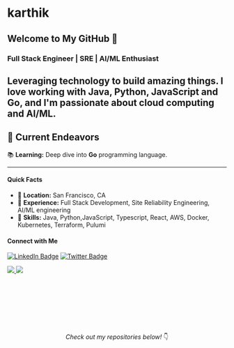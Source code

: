 # karthik

## Welcome to My GitHub 👋

### Full Stack Engineer | SRE | AI/ML Enthusiast

Leveraging technology to build amazing things. I love working with Java, Python, JavaScript and Go, and I'm passionate about cloud computing and AI/ML.
----

## 🚀 **Current Endeavors**
📚 **Learning:** Deep dive into **Go** programming language.


---

#### Quick Facts
- 📍 **Location:** San Francisco, CA
- 💼 **Experience:** Full Stack Development, Site Reliability Engineering, AI/ML engineering
- 🚀 **Skills:** Java, Python,JavaScript, Typescript, React, AWS, Docker, Kubernetes, Terraform, Pulumi

#### Connect with Me
[![LinkedIn Badge](https://img.shields.io/badge/-LinkedIn-blue?style=flat-square&logo=LinkedIn&logoColor=white&link=https://www.linkedin.com/in/krthikeyanvelusamy/)](https://www.linkedin.com/in/krthikeyanvelusamy/)
[![Twitter Badge](https://img.shields.io/badge/-Twitter-1DA1F2?style=flat-square&logo=Twitter&logoColor=white&link=https://twitter.com/vekacs)](https://twitter.com/vekacs)




<a href="https://github.com/karthikeyanvelusamy">
   <picture>
      <source
         srcset="https://github-readme-stats.vercel.app/api?username=karthikeyanvelusamy&rank_icon=github&show_icons=true&layout=compact&theme=light"
         media="(prefers-color-scheme: light)"
         />
      <source
         srcset="https://github-readme-stats.vercel.app/api?username=karthikeyanvelusamy&rank_icon=github&show_icons=true&layout=compact"
         media="(prefers-color-scheme: light), (prefers-color-scheme: no-preference)"
         />
      <img src="https://github-readme-stats.vercel.app/api?username=karthikeyanvelusamy&rank_icon=github&show_icons=true" />
   </picture>
</a>

<a href="https://github.com/karthikeyanvelusamy">
   <picture>
      <source
         srcset="https://github-readme-stats.vercel.app/api/top-langs/?username=karthikeyanvelusamy&layout=donut-vertical&theme=noctis_minimus&ring_color=#2FED80"
         media="(prefers-color-scheme: light)"
         />
      <source
         srcset="https://github-readme-stats.vercel.app/api/top-langs/?username=karthikeyanvelusamy&layout=donut-vertical&theme=noctis_minimus&ring_color=#ff0000"
         media="(prefers-color-scheme: light), (prefers-color-scheme: no-preference)"
         />
      <img src="https://github-readme-stats.vercel.app/api/top-langs/?username=karthikeyanvelusamy&layout=donut-vertical&theme=noctis_minimus&show_icons=true&ring_color=#ff0000" />
   </picture>
</a>
<br>
<br>
<br>

<p align="center" style="margin-top: 100px; margin-bottom: 20px;"><em>Check out my repositories below!</em> 👇</p>

   


